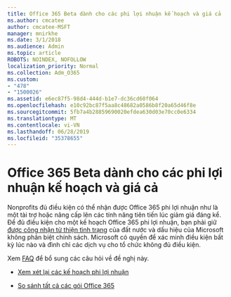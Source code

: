```yaml
---
title: Office 365 Beta dành cho các phi lợi nhuận kế hoạch và giá cả
ms.author: cmcatee
author: cmcatee-MSFT
manager: mnirkhe
ms.date: 3/1/2018
ms.audience: Admin
ms.topic: article
ROBOTS: NOINDEX, NOFOLLOW
localization_priority: Normal
ms.collection: Adm_O365
ms.custom:
- "478"
- "1500026"
ms.assetid: e6ec87f5-98d4-444d-b1e7-dc36cd60f064
ms.openlocfilehash: e10c92bc87f5aa8c48682a0586b8f20a65d46f8e
ms.sourcegitcommit: 5fb7a4b28859690020efdea630d03e70cc0e6334
ms.translationtype: MT
ms.contentlocale: vi-VN
ms.lasthandoff: 06/28/2019
ms.locfileid: "35378655"
---
```

# <a name="office-365-for-nonprofit-plans-and-pricing"></a>Office 365 Beta dành cho các phi lợi nhuận kế hoạch và giá cả

Nonprofits đủ điều kiện có thể nhận được Office 365 phi lợi nhuận như là một tài trợ hoặc nâng cấp lên các tính năng tiên tiến lúc giảm giá đáng kể. Để đủ điều kiện cho một kế hoạch Office 365 phi lợi nhuận, bạn phải giữ [được công nhận từ thiện tình trạng](https://go.microsoft.com/fwlink/p/?LinkID=330253) của đất nước và dấu hiệu của Microsoft không phân biệt chính sách. Microsoft có quyền để xác minh điều kiện bất kỳ lúc nào và đình chỉ các dịch vụ cho tổ chức không đủ điều kiện.
  
Xem [FAQ](https://products.office.com/nonprofit/office-365-nonprofit) để bổ sung các câu hỏi về đề nghị này.
  
- [Xem xét lại các kế hoạch phi lợi nhuận](https://products.office.com/nonprofit/office-365-nonprofit-plans-and-pricing?tab=1)

- [So sánh tất cả các gói Office 365](https://products.office.com/business/compare-more-office-365-for-business-plans)
